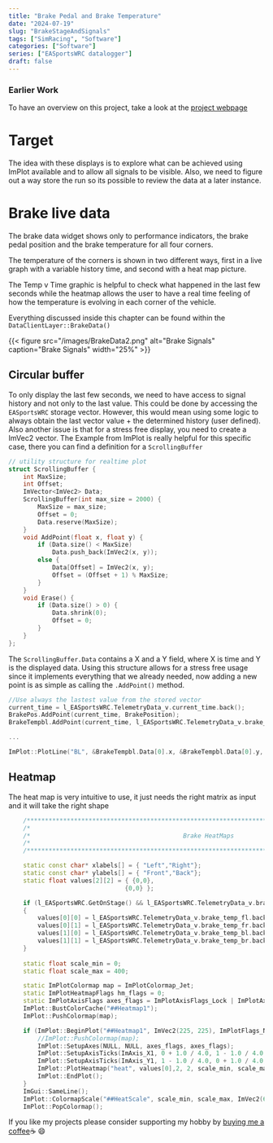 ```yaml
---
title: "Brake Pedal and Brake Temperature"
date: "2024-07-19"
slug: "BrakeStageAndSignals"
tags: ["SimRacing", "Software"]
categories: ["Software"]
series: ["EASportsWRC datalogger"]
draft: false
---
```

### Earlier Work
To have an overview on this project, take a look at the [project webpage]

# Target

The idea with these displays is to explore what can be achieved using ImPlot available and to allow all signals to be visible.
Also, we need to figure out a way store the run so its possible to review the data at a later instance.

# Brake live data
The brake data widget shows only to performance indicators, the brake pedal position and the brake temperature for all four corners.

The temperature of the corners is shown in two different ways, first in a live graph with a variable history time, and second with a heat map picture.

The Temp v Time graphic is helpful to check what happened in the last few seconds while the heatmap allows the user to have a real time feeling of how the temperature is evolving in each corner of the vehicle.

Everything discussed inside this chapter can be found within the `DataClientLayer::BrakeData()`

{{< figure src="/images/BrakeData2.png" alt="Brake Signals" caption="Brake Signals" width="25%" >}}

## Circular buffer
To only display the last few seconds, we need to have access to signal history and not only to the last value. This could be done by accessing the `EASportsWRC` storage vector. However, this would mean using some logic to always obtain the last vector value + the determined history (user defined). Also another issue is that for a stress free display, you need to create a ImVec2 vector.
The Example from ImPlot is really helpful for this specific case, there you can find a definition for a `ScrollingBuffer`

```cpp {class="my-class" id="my-codeblock" lineNos=inline tabWidth=2}
// utility structure for realtime plot
struct ScrollingBuffer {
	int MaxSize;
	int Offset;
	ImVector<ImVec2> Data;
	ScrollingBuffer(int max_size = 2000) {
		MaxSize = max_size;
		Offset = 0;
		Data.reserve(MaxSize);
	}
	void AddPoint(float x, float y) {
		if (Data.size() < MaxSize)
			Data.push_back(ImVec2(x, y));
		else {
			Data[Offset] = ImVec2(x, y);
			Offset = (Offset + 1) % MaxSize;
		}
	}
	void Erase() {
		if (Data.size() > 0) {
			Data.shrink(0);
			Offset = 0;
		}
	}
};
```
The `ScrollingBuffer.Data` contains a X and a Y field, where X is time and Y is the displayed data.
Using this structure allows for a stress free usage since it implements everything that we already needed, now adding 
a new point is as simple as calling the `.AddPoint()` method.

```cpp {class="my-class" id="my-codeblock" lineNos=inline tabWidth=2}
//Use always the lastest value from the stored vector
current_time = l_EASportsWRC.TelemetryData_v.current_time.back();
BrakePos.AddPoint(current_time, BrakePosition);
BrakeTempbl.AddPoint(current_time, l_EASportsWRC.TelemetryData_v.brake_temp_bl.back());

...

ImPlot::PlotLine("BL", &BrakeTempbl.Data[0].x, &BrakeTempbl.Data[0].y, BrakeTempbl.Data.size(), 0, BrakeTempbl.Offset, 2 * sizeof(float));

```
## Heatmap
The heat map is very intuitive to use, it just needs the right matrix as input and it will take the right shape

```cpp {class="my-class" id="my-codeblock" lineNos=inline tabWidth=2}
	/********************************************************************************************/
	/*																							*/
	/*											Brake HeatMaps									*/
	/*																							*/
	/********************************************************************************************/

	static const char* xlabels[] = { "Left","Right"};
	static const char* ylabels[] = { "Front","Back"};
	static float values[2][2] = { {0,0},
								{0,0} };

	if (l_EASportsWRC.GetOnStage() && l_EASportsWRC.TelemetryData_v.brake_temp_bl.size() != 0)// only need to check size of one
	{
		values[0][0] = l_EASportsWRC.TelemetryData_v.brake_temp_fl.back();
		values[0][1] = l_EASportsWRC.TelemetryData_v.brake_temp_fr.back();
		values[1][0] = l_EASportsWRC.TelemetryData_v.brake_temp_bl.back();
		values[1][1] = l_EASportsWRC.TelemetryData_v.brake_temp_br.back();
	}
	
	static float scale_min = 0;
	static float scale_max = 400;

	static ImPlotColormap map = ImPlotColormap_Jet;
	static ImPlotHeatmapFlags hm_flags = 0;
	static ImPlotAxisFlags axes_flags = ImPlotAxisFlags_Lock | ImPlotAxisFlags_NoGridLines | ImPlotAxisFlags_NoTickMarks;
	ImPlot::BustColorCache("##Heatmap1");
	ImPlot::PushColormap(map);

	if (ImPlot::BeginPlot("##Heatmap1", ImVec2(225, 225), ImPlotFlags_NoLegend | ImPlotFlags_NoMouseText)) {
		//ImPlot::PushColormap(map);
		ImPlot::SetupAxes(NULL, NULL, axes_flags, axes_flags);
		ImPlot::SetupAxisTicks(ImAxis_X1, 0 + 1.0 / 4.0, 1 - 1.0 / 4.0,2,xlabels);
		ImPlot::SetupAxisTicks(ImAxis_Y1, 1 - 1.0 / 4.0, 0 + 1.0 / 4.0,2, ylabels);
		ImPlot::PlotHeatmap("heat", values[0],2, 2, scale_min, scale_max, "%g", ImPlotPoint(0, 0), ImPlotPoint(1, 1), hm_flags);
		ImPlot::EndPlot();
	}
	ImGui::SameLine();
	ImPlot::ColormapScale("##HeatScale", scale_min, scale_max, ImVec2(60, 225));
	ImPlot::PopColormap();
```
If you like my projects please consider supporting my hobby by [buying me a coffee][buymeacoffee]:coffee: :smile:

[buymeacoffee]: buymeacoffee.com/Carlos4lmeida


[project webpage]:/projects/ea-sports-wrc-datalogger/
